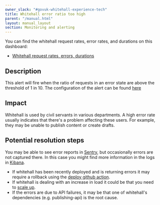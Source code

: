 ```yaml
---
owner_slack: "#govuk-whitehall-experience-tech"
title: Whitehall error ratio too high
parent: "/manual.html"
layout: manual_layout
section: Monitoring and alerting
---
```


You can find the whitehall request rates, error rates, and durations on this dashboard:

- [Whitehall request rates, errors, durations][whitehall-grafana-red]

## Description

This alert will fire when the ratio of requests in an error state are above the threshold of 1 in 10.
The configuration of the alert can be found [here][whitehall-alert-config]

## Impact

Whitehall is used by civil servants in various departments. A high error rate usually indicates that
there's a problem affecting these users. For example, they may be unable to publish content or create drafts.

## Potential resolution steps

You may be able to see error reports in [Sentry][whitehall-sentry],
but occasionally errors are not captured there. In this case you might find more information in the logs
in [Kibana][whitehall-5xx-kibana].

- If whitehall has been recently deployed and is returning errors it may require a rollback using the [deploy github action][whitehall-deploy-gha].
- If whitehall is dealing with an increase in load it could be that you need to [scale up][scale-app].
- If the errors are due to API failures, it may be that one of whitehall's dependencies (e.g. publishing-api) is the root cause.

[whitehall-sentry]: https://govuk.sentry.io/projects/app-whitehall/?project=202259
[whitehall-5xx-kibana]: https://kibana.logit.io/s/13d1a0b1-f54f-407b-a4e5-f53ba653fac3/app/data-explorer/discover?security_tenant=global#/view/5e567f40-0986-11f0-9c0a-936f45848bc3?_g=(filters%3A!()%2CrefreshInterval%3A(pause%3A!t%2Cvalue%3A0)%2Ctime%3A(from%3Anow-6h%2Cto%3Anow))
[whitehall-deploy-gha]: https://github.com/alphagov/whitehall/actions/workflows/deploy.yml
[whitehall-grafana-red]: https://grafana.eks.production.govuk.digital/d/app-requests/app3a-request-rates-errors-durations?orgId=1&from=now-6h&to=now&timezone=browser&var-namespace=apps&var-app=whitehall-admin&var-error_status=$__all&refresh=1m
[whitehall-alert-config]: https://github.com/alphagov/govuk-helm-charts/blob/main/charts/monitoring-config/rules/whitehall.yaml
[scale-app]: /kubernetes/manage-app/scale-app/#scaling-your-app
